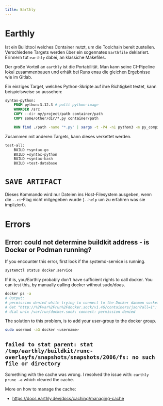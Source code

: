 ```yaml
---
title: Earthly
---
```


# Earthly 

Ist ein Buildtool welches Container nutzt, um die Toolchain bereit
zustellen. Verschiedene Targets werden über ein sogennates `Earthfile`
deklariert. Erinnern tut `earthly` dabei, an klassiche Makefiles.

Der große Vorteil an `earthly` ist die Portabilität. Man kann seine
CI-Pipeline lokal zusammenbauen und erhält bei Runs enau die gleichen
Ergebnisse wie im Gitlab.

Ein einziges Target, welches Python-Skripte auf ihre Richtigkeit testet,
kann beispielsweise so aussehen:

``` Dockerfile
syntax-python:
    FROM python:3.12.3 # pullt python-image
    WORKDIR /src
    COPY --dir my/project/path container/path
    COPY some/other/dir/*.py container/path

    RUN find ./path -name "*.py" | xargs -t -P4 -n1 python3 -m py_compile
```

Zusammen mit anderen Targets, kann dieses verkettet werden.

``` Dockerfile
test-all:
    BUILD +syntax-go
    BUILD +syntax-python
    BUILD +syntax-bash
    BUILD +test-database
```

# `SAVE ARTIFACT` 

Dieses Kommando wird nur Dateien ins Host-Filesystem ausgeben, wenn die
`--ci`-Flag nicht mitgegeben wurde (`--help` um zu erfahren was sie
impliziert).

# Errors
## Error: could not determine buildkit address - is Docker or Podman running?
If you encounter this error, first look if the systemd-service is running.
```bash
systemctl status docker.service
```
If it is, you/Earthly probably don't have sufficient rights to call docker. You can test this, by manually calling docker without sudo/doas.

```bash
docker ps -a
# Output:
# permission denied while trying to connect to the Docker daemon socket at unix:///var/run/docker.sock:
# Get "http://%2Fvar%2Frun%2Fdocker.sock/v1.46/containers/json?all=1": 
# dial unix /var/run/docker.sock: connect: permission denied
```
The solution to this problem, is to add your user-group to the docker group.
```bash
sudo usermod -aG docker <username>
```

## `failed to stat parent: stat /tmp/earthly/buildkit/runc-overlayfs/snapshots/snapshots/2006/fs: no such file or directory`

Something with the cache was wrong. I resolved the issue with: `earthly prune -a` which cleared the cache.

More on how to manage the cache:

- https://docs.earthly.dev/docs/caching/managing-cache

